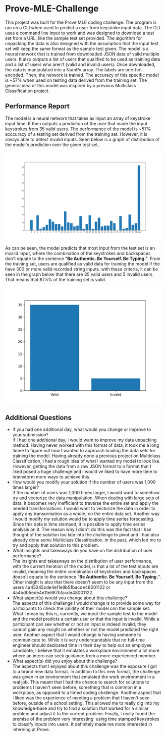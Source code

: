 # Prove-MLE-Challenge
 
This project was built for the Prove MLE coding challenge. The program is ran on a CLI when used to predict a user from keystroke input data. The CLI uses a command line input to work and was designed to download a test set from a URL, like the sample test set provided. The algorithm for unpacking the data is also designed with the assumption that the input test set will keep the same format as the sample test given. The model is a neural network that is trained from downloaded JSON data of valid multiple users. It also outputs a list of users that qualified to be used as training data and a list of users who aren't (valid and invalid users). Once downloaded, the data is manipulated into a NumPy array. The labels are one-hot encoded. Then, the network is trained. The accuracy of this specific model is ~57% when used on testing data derived from the training set. The general idea of this model was inspired by a previous Multiclass Classification project.

## Performance Report

The model is a neural network that takes as input an array of keystroke input time. It then outputs a prediction of the user that made the input keystrokes from 35 valid users. The performance of the model is ~57% acccuracy of a testing set derived from the training set. However, it is always able to detect invalid inputs. Seen below is a graph of distribution of the model's prediction over the given test set.

![Distribution Graph](Figure_1.png)

As can be seen, the model predicts that most input from the test set is an invalid input, where the combination of the keystrokes and backspaces don't equate to the sentence "**Be Authentic. Be Yourself. Be Typing.**". From the training set, users are qualified as valid data for training the model if the have 300 or more valid recorded string inputs. with these criteria, it can be seen in the graph below that there are 35 valid users and 5 invalid users. That means that 87.5% of the training set is valid.

![Valid and Invalid users](Figure_2.png)

## Additional Questions

* If you had one additional day, what would you change or improve to your submission?<br />
    If I had one additional day, I would want to improve my data unpacking method. Having never worked with this format of data, it took me a long timee to figure out how I wanted to approach loading the data sets for training the model. Having already done a previous project on Multiclass Classification, I had a rough idea of what I wanted my model to look like. However, getting the data from a raw JSON format to a format that I liked posed a huge challenge and I would've liked to have more time to brainstorm more ways to achieve this.
* How would you modify your solution if the number of users was 1,000 times larger?<br />
    If the number of users was 1,000 times larger, I would want to somehow try and vectorize the data manipulation. When dealing with large sets of data, it becomes very inefficient to traverse the entire set and apply the needed transformations. I would want to vectorize the data in order to apply any transormation as a whole, on the entire data set. Another way I would modify my solution would be to apply time series forecasting. Since this data is time stamped, it is possible to apply time series analysis on it. The reason why I didn't do this was the fact that I had thought of the solution too late into the challenge to pivot and I had also already done some Multiclass Classification, in the past, which led me to try and apply that solution to this problem.
* What insights and takeaways do you have on the distribution of user performance?<br />
    The insights and takeaways on the distribution of user performance, with the current iteration of the model, is that a lot of the test inputs are invalid, meaning the entire combination of keystrokes and backspaces doesn't equate to the sentence "**Be Authentic. Be Yourself. Be Typing.**". Other insight is also that there doesn't seem to be any input from the users 4a45245cde4e11e9b51bacde48001122 or 4a4bd05ede4e11e987bfacde48001122.
* What aspect(s) would you change about this challenge?<br />
    The aspects of this challenge I would change is to provide some way for participants to check the validity of their model onn the sample set. What I mean by this is, currently, we input the sample test to the model and the model predicts a certain user or that the input is invalid. While a participant can see whether or not an input is indeed invalid, they cannot gain any insight on whether or not the model predicted the right user. Another aspect that I would change is having someone to communicate to. While it is very understandable that no full-time engineer should dedicated time in their day to help out an employee candidate, I believe that it emulates a workplace environment a lot more where an intern can seek guidance from a more experienced member.
* What aspect(s) did you enjoy about this challenge?<br />
    The aspects that I enjoyed about this challenge was the exposure I got to a brand new data format. In addition to this new format, the challenge was given in an environment that emulated the work environment in a real job. This meant that I had the chance to search for solutions to problems I haven't seen before, something that is common in a workplace, as opposed to a timed coding challenge. Another aspect that I liked was the experience of meeting a problem that I haven't seen before, outside of a school setting. This allowed me to really dig into my knowledge-base and try to find a solution that worked for a similar problem and adjust it to the current problem. Finally, I really found the premise of the problem very interesting: using time stamped keystrokes to classify inputs into users. It definitely made me more interested in interning at Prove.